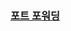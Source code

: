 ### [포트 포워딩](https://www.inflearn.com/courses/lecture?courseId=335940&unitId=261928&subtitleLanguage=ko)